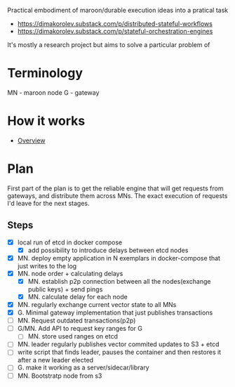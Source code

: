 Practical embodiment of maroon/durable execution ideas into a pratical task
- https://dimakorolev.substack.com/p/distributed-stateful-workflows
- https://dimakorolev.substack.com/p/stateful-orchestration-engines

It's mostly a research project but aims to solve a particular problem of 


# Terminology
MN - maroon node
G - gateway

# How it works

- [Overview](./docs/overview.md)

# Plan

First part of the plan is to get the reliable engine that will get requests from gateways, and distribute them across MNs. The exact execution of requests I'd leave for the next stages.

## Steps
- [X] local run of etcd in docker compose
    - [X] add possibility to introduce delays between etcd nodes
- [X] MN. deploy empty application in N exemplars in docker-compose that just writes to the log
- [X] MN. node order + calculating delays
    - [X] MN. establish p2p connection between all the nodes(exchange public keys) + send pings
    - [X] MN. calculate delay for each node
- [X] MN. regularly exchange current vector state to all MNs
- [X] G. Minimal gateway implementation that just publishes transactions
- [ ] MN. Request outdated transactions(p2p)
- [ ] G/MN. Add API to request key ranges for G
    - [ ] MN. store used ranges on etcd
- [ ] MN. leader regularly publishes vector commited updates to S3 + etcd
- [ ] write script that finds leader, pauses the container and then restores it after a new leader elected
- [ ] G. make it working as a server/sidecar/library
- [ ] MN. Bootstratp node from s3